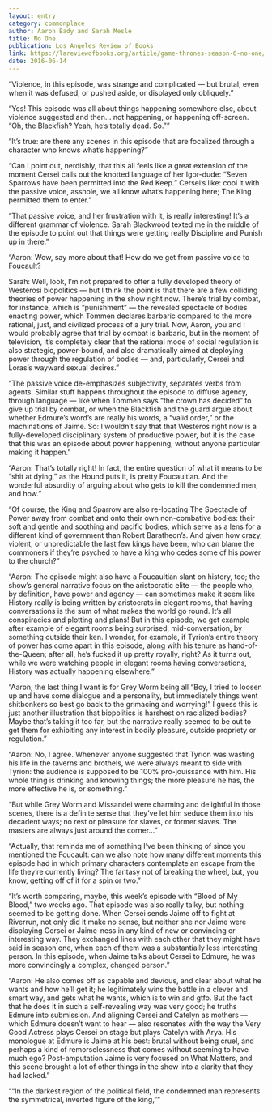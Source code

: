 ```yaml
---
layout: entry
category: commonplace
author: Aaron Bady and Sarah Mesle
title: No One
publication: Los Angeles Review of Books
link: https://lareviewofbooks.org/article/game-thrones-season-6-no-one/
date: 2016-06-14
---
```


“Violence, in this episode, was strange and complicated — but brutal, even when it was defused, or pushed aside, or displayed only obliquely.”

“Yes! This episode was all about things happening somewhere else, about violence suggested and then… not happening, or happening off-screen. “Oh, the Blackfish? Yeah, he’s totally dead. So.””

“It’s true: are there any scenes in this episode that are focalized through a character who knows what’s happening?”

“Can I point out, nerdishly, that this all feels like a great extension of the moment Cersei calls out the knotted language of her Igor-dude: “Seven Sparrows have been permitted into the Red Keep.” Cersei’s like: cool it with the passive voice, asshole, we all know what’s happening here; The King permitted them to enter.”

“That passive voice, and her frustration with it, is really interesting! It’s a different grammar of violence. Sarah Blackwood texted me in the middle of the episode to point out that things were getting really Discipline and Punish up in there.”

“Aaron: Wow, say more about that! How do we get from passive voice to Foucault?

Sarah: Well, look, I’m not prepared to offer a fully developed theory of Westerosi biopolitics — but I think the point is that there are a few colliding theories of power happening in the show right now. There’s trial by combat, for instance, which is “punishment” — the revealed spectacle of bodies enacting power, which Tommen declares barbaric compared to the more rational, just, and civilized process of a jury trial. Now, Aaron, you and I would probably agree that trial by combat is barbaric, but in the moment of television, it’s completely clear that the rational mode of social regulation is also strategic, power-bound, and also dramatically aimed at deploying power through the regulation of bodies — and, particularly, Cersei and Loras’s wayward sexual desires.”

“The passive voice de-emphasizes subjectivity, separates verbs from agents. Similar stuff happens throughout the episode to diffuse agency, through language — like when Tommen says “the crown has decided” to give up trial by combat, or when the Blackfish and the guard argue about whether Edmure’s word’s are really his words, a “valid order,” or the machinations of Jaime. So: I wouldn’t say that that Westeros right now is a fully-developed disciplinary system of productive power, but it is the case that this was an episode about power happening, without anyone particular making it happen.”

“Aaron: That’s totally right! In fact, the entire question of what it means to be “shit at dying,” as the Hound puts it, is pretty Foucaultian. And the wonderful absurdity of arguing about who gets to kill the condemned men, and how.”

“Of course, the King and Sparrow are also re-locating The Spectacle of Power away from combat and onto their own non-combative bodies: their soft and gentle and soothing and pacific bodies, which serve as a lens for a different kind of government than Robert Baratheon’s. And given how crazy, violent, or unpredictable the last few kings have been, who can blame the commoners if they’re psyched to have a king who cedes some of his power to the church?”

“Aaron: The episode might also have a Foucaultian slant on history, too; the show’s general narrative focus on the aristocratic elite — the people who, by definition, have power and agency — can sometimes make it seem like History really is being written by aristocrats in elegant rooms, that having conversations is the sum of what makes the world go round. It’s all conspiracies and plotting and plans! But in this episode, we get example after example of elegant rooms being surprised, mid-conversation, by something outside their ken. I wonder, for example, if Tyrion’s entire theory of power has come apart in this episode, along with his tenure as hand-of-the-Queen; after all, he’s fucked it up pretty royally, right? As it turns out, while we were watching people in elegant rooms having conversations, History was actually happening elsewhere.”

“Aaron, the last thing I want is for Grey Worm being all “Boy, I tried to loosen up and have some dialogue and a personality, but immediately things went shitbonkers so best go back to the grimacing and worrying!” I guess this is just another illustration that biopolitics is harshest on racialized bodies? Maybe that’s taking it too far, but the narrative really seemed to be out to get them for exhibiting any interest in bodily pleasure, outside propriety or regulation.”

“Aaron: No, I agree. Whenever anyone suggested that Tyrion was wasting his life in the taverns and brothels, we were always meant to side with Tyrion: the audience is supposed to be 100% pro-jouissance with him. His whole thing is drinking and knowing things; the more pleasure he has, the more effective he is, or something.”

“But while Grey Worm and Missandei were charming and delightful in those scenes, there is a definite sense that they’ve let him seduce them into his decadent ways; no rest or pleasure for slaves, or former slaves. The masters are always just around the corner…”

“Actually, that reminds me of something I’ve been thinking of since you mentioned the Foucault: can we also note how many different moments this episode had in which primary characters contemplate an escape from the life they’re currently living? The fantasy not of breaking the wheel, but, you know, getting off of it for a spin or two.”

“It’s worth comparing, maybe, this week’s episode with “Blood of My Blood,” two weeks ago. That episode was also really talky, but nothing seemed to be getting done. When Cersei sends Jaime off to fight at Riverrun, not only did it make no sense, but neither she nor Jaime were displaying Cersei or Jaime-ness in any kind of new or convincing or interesting way. They exchanged lines with each other that they might have said in season one, when each of them was a substantially less interesting person. In this episode, when Jaime talks about Cersei to Edmure, he was more convincingly a complex, changed person.”

“Aaron: He also comes off as capable and devious, and clear about what he wants and how he’ll get it; he legitimately wins the battle in a clever and smart way, and gets what he wants, which is to win and gtfo. But the fact that he does it in such a self-revealing way was very good; he truths Edmure into submission. And aligning Cersei and Catelyn as mothers — which Edmure doesn’t want to hear — also resonates with the way the Very Good Actress plays Cersei on stage but plays Catelyn with Arya. His monologue at Edmure is Jaime at his best: brutal without being cruel, and perhaps a kind of remorselessness that comes without seeming to have much ego? Post-amputation Jaime is very focused on What Matters, and this scene brought a lot of other things in the show into a clarity that they had lacked.”

““In the darkest region of the political field, the condemned man represents the symmetrical, inverted figure of the king,””
